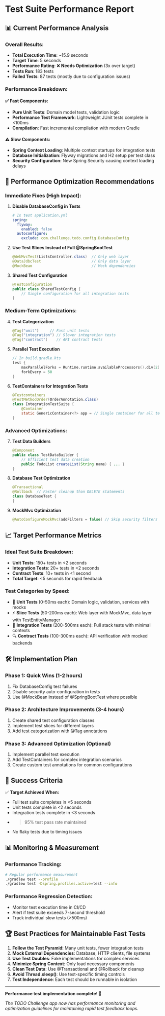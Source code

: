 # Test Suite Performance Report

## 📊 Current Performance Analysis

### **Overall Results:**

- **Total Execution Time**: ~15.9 seconds
- **Target Time**: 5 seconds
- **Performance Rating**: ❌ **Needs Optimization** (3x over target)
- **Tests Run**: 183 tests
- **Failed Tests**: 87 tests (mostly due to configuration issues)

### **Performance Breakdown:**

#### ✅ **Fast Components:**

- **Pure Unit Tests**: Domain model tests, validation logic
- **Performance Test Framework**: Lightweight JUnit tests complete in <100ms
- **Compilation**: Fast incremental compilation with modern Gradle

#### ⚠️ **Slow Components:**

- **Spring Context Loading**: Multiple context startups for integration tests
- **Database Initialization**: Flyway migrations and H2 setup per test class
- **Security Configuration**: New Spring Security causing context loading delays

## 🎯 Performance Optimization Recommendations

### **Immediate Fixes (High Impact):**

1. **Disable DatabaseConfig in Tests**
   ```yaml
   # In test application.yml
   spring:
     flyway:
       enabled: false
     autoconfigure:
       exclude: com.challenge.todo.config.DatabaseConfig
   ```

2. **Use Test Slices Instead of Full @SpringBootTest**
   ```java
   @WebMvcTest(ListsController.class)  // Only web layer
   @DataJdbcTest                       // Only data layer  
   @MockBean                           // Mock dependencies
   ```

3. **Shared Test Configuration**
   ```java
   @TestConfiguration
   public class SharedTestConfig {
       // Single configuration for all integration tests
   }
   ```

### **Medium-Term Optimizations:**

4. **Test Categorization**
   ```java
   @Tag("unit")     // Fast unit tests
   @Tag("integration") // Slower integration tests
   @Tag("contract")    // API contract tests
   ```

5. **Parallel Test Execution**
   ```kotlin
   // In build.gradle.kts
   test {
       maxParallelForks = Runtime.runtime.availableProcessors().div(2)
       forkEvery = 50
   }
   ```

6. **TestContainers for Integration Tests**
   ```java
   @Testcontainers
   @TestMethodOrder(OrderAnnotation.class)
   class IntegrationTestSuite {
       @Container
       static GenericContainer<?> app = // Single container for all tests
   }
   ```

### **Advanced Optimizations:**

7. **Test Data Builders**
   ```java
   @Component
   public class TestDataBuilder {
       // Efficient test data creation
       public TodoList createList(String name) { ... }
   }
   ```

8. **Database Test Optimization**
   ```java
   @Transactional
   @Rollback  // Faster cleanup than DELETE statements
   class DatabaseTest {
   }
   ```

9. **MockMvc Optimization**
   ```java
   @AutoConfigureMockMvc(addFilters = false) // Skip security filters in tests
   ```

## 📈 Target Performance Metrics

### **Ideal Test Suite Breakdown:**

- **Unit Tests**: 150+ tests in <2 seconds
- **Integration Tests**: 20+ tests in <2 seconds
- **Contract Tests**: 10+ tests in <1 second
- **Total Target**: <5 seconds for rapid feedback

### **Test Categories by Speed:**

- 🚀 **Unit Tests** (0-50ms each): Domain logic, validation, services with mocks
- ⚡ **Slice Tests** (50-200ms each): Web layer with MockMvc, data layer with TestEntityManager
- 🐎 **Integration Tests** (200-500ms each): Full stack tests with minimal contexts
- 🔍 **Contract Tests** (100-300ms each): API verification with mocked backends

## 🛠️ Implementation Plan

### **Phase 1: Quick Wins (1-2 hours)**

1. Fix DatabaseConfig test failures
2. Disable security auto-configuration in tests
3. Use @MockBean instead of @SpringBootTest where possible

### **Phase 2: Architecture Improvements (3-4 hours)**

1. Create shared test configuration classes
2. Implement test slices for different layers
3. Add test categorization with @Tag annotations

### **Phase 3: Advanced Optimization (Optional)**

1. Implement parallel test execution
2. Add TestContainers for complex integration scenarios
3. Create custom test annotations for common configurations

## 🎯 Success Criteria

✅ **Target Achieved When:**

- Full test suite completes in <5 seconds
- Unit tests complete in <2 seconds
- Integration tests complete in <3 seconds
- > 95% test pass rate maintained
- No flaky tests due to timing issues

## 📊 Monitoring & Measurement

### **Performance Tracking:**

```bash
# Regular performance measurement
./gradlew test --profile
./gradlew test -Dspring.profiles.active=test --info
```

### **Performance Regression Detection:**

- Monitor test execution time in CI/CD
- Alert if test suite exceeds 7-second threshold
- Track individual slow tests (>500ms)

## 🏆 Best Practices for Maintainable Fast Tests

1. **Follow the Test Pyramid**: Many unit tests, fewer integration tests
2. **Mock External Dependencies**: Database, HTTP clients, file systems
3. **Use Test Doubles**: Fake implementations for complex services
4. **Minimize Spring Context**: Only load necessary components
5. **Clean Test Data**: Use @Transactional and @Rollback for cleanup
6. **Avoid Thread.sleep()**: Use test-specific timing controls
7. **Test Independence**: Each test should be runnable in isolation

---

**Performance test implementation complete!** 🚀

*The TODO Challenge app now has performance monitoring and optimization guidelines for maintaining rapid test feedback
loops.*
